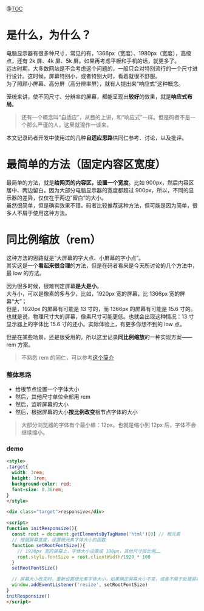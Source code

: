 @[TOC](响应式布局)

# 是什么，为什么？
电脑显示器有很多种尺寸，常见的有，1366px（宽度）、1980px（宽度），高级点，还有 2k 屏、4k 屏、5k 屏。如果再考虑平板和手机的话，就更多了。  
远古时期，大多数网站是不会考虑这个问题的，一般只会对特别流行的一个尺寸进行设计。这时候，屏幕特别小，或者特别大时，看着就很不舒服。  
为了照顾小屏幕、高分屏（高分辨率屏），就有人提出来“响应式”这种概念。

笼统来讲，使不同尺寸、分辨率的屏幕，都能呈现出**较好**的效果，就是**响应式布局**。

 > 还有一个概念叫“自适应”，从目的上讲，和“响应式”一样。但是码者不是一个那么严谨的人，这里就混作一谈来。

本文记录码者开发中使用过的几种**自适应思路**供同仁参考、讨论，以及批评。

# 最简单的方法（固定内容区宽度）
最简单的方法，就是**给网页的内容区，设置一个宽度**。比如 900px，然后内容区居中、两边留白。因为大部分电脑显示器的宽度都超过 900px，所以，不同的显示器的差异，仅仅在于两边“留白”的大小。  
虽然很简单，但是确实效果不错。码者比较推荐这种方法，但可能是因为简单，很多人不屑于使用这种方法。

# 同比例缩放（rem）
这种方法的思路就是“大屏幕的字大点、小屏幕的字小点”。  
其实这是一个**看起来很合理**的方法，但是在码者看来是今天所讨论的几个方法中，最 low 的方法。

因为很多时候，很难判定屏幕**是大是小**。  
大与小，可以是像素的多与少，比如，1920px 宽的屏幕，比 1366px 宽的屏幕“大”；  
但是，1920px 的屏幕有可能是 13 寸的，而 1366px 的屏幕有可能是 15.6 寸的。  
也就是说，物理尺寸大的屏幕，像素尺寸可能更低。也就会出现这种情况：13 寸显示器上的字体比 15.6 寸的还小。实际体验上，有更多你想不到的 low 点。

但是在某些场景，还是很受用的。所以这里记录**同比例缩放**的一种实现方案——rem 方案。

> 不熟悉 rem 的同仁，可以参考[这个简介](https://blog.csdn.net/csdn372301467/article/details/105910813)

### 整体思路
+ 给根节点设置一个字体大小
+ 然后，其他尺寸单位全部用 rem
+ 然后，监听屏幕的大小
+ 然后，根据屏幕的大小**按比例改变**根节点字体的大小

> 大部分浏览器的字体有个最小值：12px。也就是缩小到 12px 后，字体不会继续缩小。

### demo
```html
<style>
.target{
  width: 3rem;
  height: 3rem;
  background-color: red;
  font-size: 0.36rem;
}
</style>

<div class="target">responsive</div>

<script>
function initResponsize(){
  const root = document.getElementsByTagName('html')[0] // 根元素
  // 根据屏幕宽度，设置根元素字体大小的函数
  function setRootFontSize(){
    // 1920px 宽的屏幕上，字体大小设置成 100px，其他尺寸按比例……
    root.style.fontSize = root.clientWidth/1920 * 100
  }
  setRootFontSize()

  // 屏幕大小改变时，重新设置根元素字体大小，如果确定屏幕大小不变，或者不屑于处理屏幕变化，可以不写
  window.addEventListener('resize', setRootFontSize)
}
initResponsize()
</script>
```
